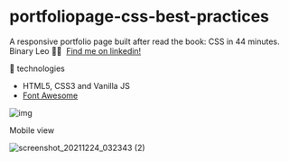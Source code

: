 # portfoliopage-css-best-practices
A responsive portfolio page built after read the book:  CSS in 44 minutes.
Binary Leo 👋🏻 &nbsp;[Find me on linkedin!](https://www.linkedin.com/in/leonardo-moura-92b513209/)



🧪 technologies

- HTML5, CSS3 and Vanilla JS
-  [Font Awesome](https://fontawesome.com/)

![img](https://user-images.githubusercontent.com/72607039/147372785-b94b2383-5412-45de-815f-8d1675379c7d.gif)

Mobile view

![screenshot_20211224_032343 (2)](https://user-images.githubusercontent.com/72607039/147374384-6be3546e-f9a5-4709-b3a4-0425498cd12f.png)
